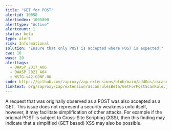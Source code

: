 ```yaml
---
title: "GET for POST"
alertid: 10058
alertindex: 1005800
alerttype: "Active"
alertcount: 1
status: beta
type: alert
risk: Informational
solution: "Ensure that only POST is accepted where POST is expected."
cwe: 16
wasc: 20
alerttags: 
  - OWASP_2017_A06
  - OWASP_2021_A04
  - WSTG-v42-CONF-06
code: https://github.com/zaproxy/zap-extensions/blob/main/addOns/ascanrulesBeta/src/main/java/org/zaproxy/zap/extension/ascanrulesBeta/GetForPostScanRule.java
linktext: org/zaproxy/zap/extension/ascanrulesBeta/GetForPostScanRule.java
---
```

A request that was originally observed as a POST was also accepted as a GET. This issue does not represent a security weakness unto itself, however, it may facilitate simplification of other attacks. For example if the original POST is subject to Cross-Site Scripting (XSS), then this finding may indicate that a simplified (GET based) XSS may also be possible.
